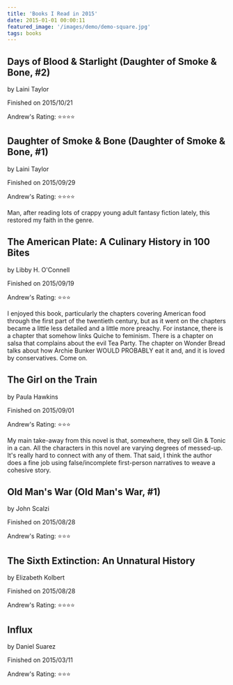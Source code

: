 ```yaml
---
title: 'Books I Read in 2015'
date: 2015-01-01 00:00:11
featured_image: '/images/demo/demo-square.jpg' 
tags: books
---
```

                        

## Days of Blood & Starlight (Daughter of Smoke & Bone, #2)
by Laini Taylor

Finished on 2015/10/21

Andrew's Rating: ⭐️⭐️⭐️⭐️


## Daughter of Smoke & Bone (Daughter of Smoke & Bone, #1)
by Laini Taylor

Finished on 2015/09/29

Andrew's Rating: ⭐️⭐️⭐️⭐️


Man, after reading lots of crappy young adult fantasy fiction lately, this restored my faith in the genre.  


## The American Plate: A Culinary History in 100 Bites
by Libby H. O'Connell

Finished on 2015/09/19

Andrew's Rating: ⭐️⭐️⭐️


I enjoyed this book, particularly the chapters covering American food through the first part of the twentieth century, but as it went on the chapters became a little less detailed and a little more preachy.  For instance, there is a chapter that somehow links Quiche to feminism.  There is a chapter on salsa that complains about the evil Tea Party.  The chapter on Wonder Bread talks about how Archie Bunker WOULD PROBABLY eat it and, and it is loved by conservatives.  Come on.


## The Girl on the Train
by Paula Hawkins

Finished on 2015/09/01

Andrew's Rating: ⭐️⭐️⭐️


My main take-away from this novel is that, somewhere, they sell Gin & Tonic in a can.  All the characters in this novel are varying degrees of messed-up.  It's really hard to connect with any of them.  That said, I think the author does a fine job using false/incomplete first-person narratives to weave a cohesive story.


## Old Man's War (Old Man's War, #1)
by John Scalzi

Finished on 2015/08/28

Andrew's Rating: ⭐️⭐️⭐️


## The Sixth Extinction: An Unnatural History
by Elizabeth Kolbert

Finished on 2015/08/28

Andrew's Rating: ⭐️⭐️⭐️⭐️


## Influx
by Daniel Suarez

Finished on 2015/03/11

Andrew's Rating: ⭐️⭐️⭐️
